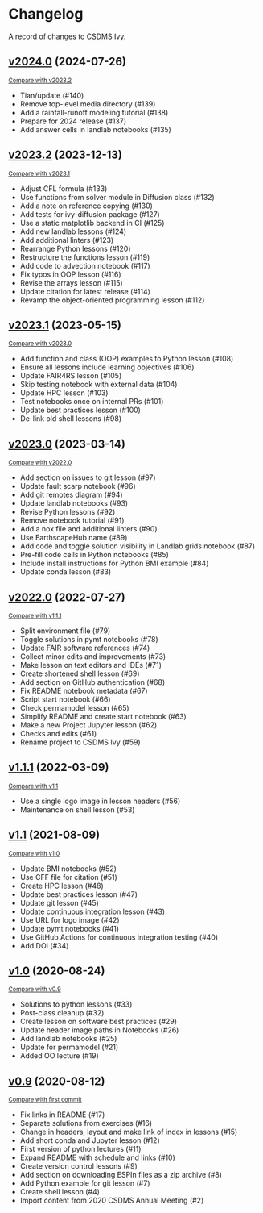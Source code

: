 # Changelog

A record of changes to CSDMS Ivy.

## [v2024.0](https://github.com/csdms/ivy/releases/tag/v2024.0) (2024-07-26)
<small>[Compare with v2023.2](https://github.com/csdms/ivy/compare/v2023.2...v2024.0)</small>

* Tian/update (#140)
* Remove top-level media directory (#139)
* Add a rainfall-runoff modeling tutorial (#138)
* Prepare for 2024 release (#137)
* Add answer cells in landlab notebooks (#135)

## [v2023.2](https://github.com/csdms/ivy/releases/tag/v2023.2) (2023-12-13)
<small>[Compare with v2023.1](https://github.com/csdms/ivy/compare/v2023.1...v2023.2)</small>

* Adjust CFL formula (#133)
* Use functions from solver module in Diffusion class (#132)
* Add a note on reference copying (#130)
* Add tests for ivy-diffusion package (#127)
* Use a static matplotlib backend in CI (#125)
* Add new landlab lessons (#124)
* Add additional linters (#123)
* Rearrange Python lessons (#120)
* Restructure the functions lesson (#119)
* Add code to advection notebook (#117)
* Fix typos in OOP lesson (#116)
* Revise the arrays lesson (#115)
* Update citation for latest release (#114)
* Revamp the object-oriented programming lesson (#112)

## [v2023.1](https://github.com/csdms/ivy/releases/tag/v2023.1) (2023-05-15)
<small>[Compare with v2023.0](https://github.com/csdms/ivy/compare/v2023.0...v2023.1)</small>

* Add function and class (OOP) examples to Python lesson (#108)
* Ensure all lessons include learning objectives (#106)
* Update FAIR4RS lesson (#105)
* Skip testing notebook with external data (#104)
* Update HPC lesson (#103)
* Test notebooks once on internal PRs (#101)
* Update best practices lesson (#100)
* De-link old shell lessons (#98)

## [v2023.0](https://github.com/csdms/ivy/releases/tag/v2023.0) (2023-03-14)
<small>[Compare with v2022.0](https://github.com/csdms/ivy/compare/v2022.0...v2023.0)</small>

* Add section on issues to git lesson (#97)
* Update fault scarp notebook (#96)
* Add git remotes diagram (#94)
* Update landlab notebooks (#93)
* Revise Python lessons (#92)
* Remove notebook tutorial (#91)
* Add a nox file and additional linters (#90)
* Use EarthscapeHub name (#89)
* Add code and toggle solution visibility in Landlab grids notebook (#87)
* Pre-fill code cells in Python notebooks (#85)
* Include install instructions for Python BMI example (#84)
* Update conda lesson (#83)

## [v2022.0](https://github.com/csdms/ivy/releases/tag/v2022.0) (2022-07-27)
<small>[Compare with v1.1.1](https://github.com/csdms/ivy/compare/v1.1.1...v2022.0)</small>

* Split environment file (#79)
* Toggle solutions in pymt notebooks (#78)
* Update FAIR software references (#74)
* Collect minor edits and improvements (#73)
* Make lesson on text editors and IDEs (#71)
* Create shortened shell lesson (#69)
* Add section on GitHub authentication (#68)
* Fix README notebook metadata (#67)
* Script start notebook (#66)
* Check permamodel lesson (#65)
* Simplify README and create start notebook (#63)
* Make a new Project Jupyter lesson (#62)
* Checks and edits (#61)
* Rename project to CSDMS Ivy (#59)

## [v1.1.1](https://github.com/csdms/ivy/releases/tag/v1.1.1) (2022-03-09)
<small>[Compare with v1.1](https://github.com/csdms/ivy/compare/v1.1...v1.1.1)</small>

* Use a single logo image in lesson headers (#56)
* Maintenance on shell lesson (#53)

## [v1.1](https://github.com/csdms/ivy/releases/tag/v1.1) (2021-08-09)
<small>[Compare with v1.0](https://github.com/csdms/ivy/compare/v1.0...v1.1)</small>

* Update BMI notebooks (#52)
* Use CFF file for citation (#51)
* Create HPC lesson (#48)
* Update best practices lesson (#47)
* Update git lesson (#45)
* Update continuous integration lesson (#43)
* Use URL for logo image (#42)
* Update pymt notebooks (#41)
* Use GitHub Actions for continuous integration testing (#40)
* Add DOI (#34)

## [v1.0](https://github.com/csdms/ivy/releases/tag/v1.0) (2020-08-24)
<small>[Compare with v0.9](https://github.com/csdms/ivy/compare/v0.9...v1.0)</small>

* Solutions to python lessons (#33)
* Post-class cleanup (#32)
* Create lesson on software best practices (#29)
* Update header image paths in Notebooks (#26)
* Add landlab notebooks (#25)
* Update for permamodel (#21)
* Added OO lecture (#19)

## [v0.9](https://github.com/csdms/ivy/releases/tag/v0.9) (2020-08-12)
<small>[Compare with first commit](https://github.com/csdms/ivy/compare/fcfe84bbdf478ffbe9647f726005c678b1a67e78...v0.9)</small>

* Fix links in README (#17)
* Separate solutions from exercises (#16)
* Change in headers, layout and make link of index in lessons (#15)
* Add short conda and Jupyter lesson (#12)
* First version of python lectures (#11)
* Expand README with schedule and links (#10)
* Create version control lessons (#9)
* Add section on downloading ESPIn files as a zip archive (#8)
* Add Python example for git lesson (#7)
* Create shell lesson (#4)
* Import content from 2020 CSDMS Annual Meeting (#2)
